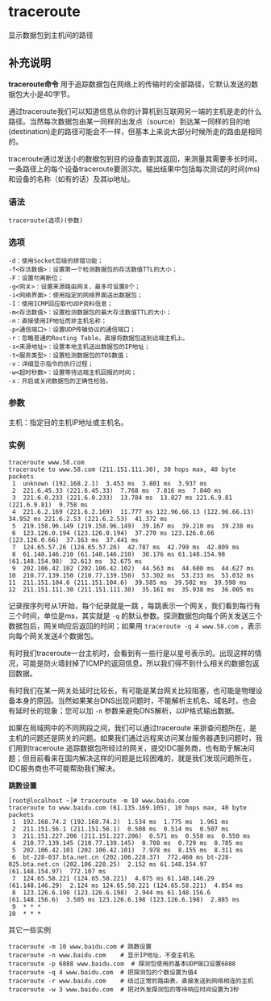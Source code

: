 #  traceroute

显示数据包到主机间的路径

##  补充说明

**traceroute命令** 用于追踪数据包在网络上的传输时的全部路径，它默认发送的数据包大小是40字节。

通过traceroute我们可以知道信息从你的计算机到互联网另一端的主机是走的什么路径。当然每次数据包由某一同样的出发点（source）到达某一同样的目的地(destination)走的路径可能会不一样，但基本上来说大部分时候所走的路由是相同的。

traceroute通过发送小的数据包到目的设备直到其返回，来测量其需要多长时间。一条路径上的每个设备traceroute要测3次。输出结果中包括每次测试的时间(ms)和设备的名称（如有的话）及其ip地址。

###  语法

    
    
    traceroute(选项)(参数)
    

###  选项

    
    
    -d：使用Socket层级的排错功能；
    -f<存活数值>：设置第一个检测数据包的存活数值TTL的大小；
    -F：设置勿离断位；
    -g<网关>：设置来源路由网关，最多可设置8个；
    -i<网络界面>：使用指定的网络界面送出数据包；
    -I：使用ICMP回应取代UDP资料信息；
    -m<存活数值>：设置检测数据包的最大存活数值TTL的大小；
    -n：直接使用IP地址而非主机名称；
    -p<通信端口>：设置UDP传输协议的通信端口；
    -r：忽略普通的Routing Table，直接将数据包送到远端主机上。
    -s<来源地址>：设置本地主机送出数据包的IP地址；
    -t<服务类型>：设置检测数据包的TOS数值；
    -v：详细显示指令的执行过程；
    -w<超时秒数>：设置等待远端主机回报的时间；
    -x：开启或关闭数据包的正确性检验。
    

###  参数

主机：指定目的主机IP地址或主机名。

###  实例

    
    
    traceroute www.58.com
    traceroute to www.58.com (211.151.111.30), 30 hops max, 40 byte packets
     1  unknown (192.168.2.1)  3.453 ms  3.801 ms  3.937 ms
     2  221.6.45.33 (221.6.45.33)  7.768 ms  7.816 ms  7.840 ms
     3  221.6.0.233 (221.6.0.233)  13.784 ms  13.827 ms 221.6.9.81 (221.6.9.81)  9.758 ms
     4  221.6.2.169 (221.6.2.169)  11.777 ms 122.96.66.13 (122.96.66.13)  34.952 ms 221.6.2.53 (221.6.2.53)  41.372 ms
     5  219.158.96.149 (219.158.96.149)  39.167 ms  39.210 ms  39.238 ms
     6  123.126.0.194 (123.126.0.194)  37.270 ms 123.126.0.66 (123.126.0.66)  37.163 ms  37.441 ms
     7  124.65.57.26 (124.65.57.26)  42.787 ms  42.799 ms  42.809 ms
     8  61.148.146.210 (61.148.146.210)  30.176 ms 61.148.154.98 (61.148.154.98)  32.613 ms  32.675 ms
     9  202.106.42.102 (202.106.42.102)  44.563 ms  44.600 ms  44.627 ms
    10  210.77.139.150 (210.77.139.150)  53.302 ms  53.233 ms  53.032 ms
    11  211.151.104.6 (211.151.104.6)  39.585 ms  39.502 ms  39.598 ms
    12  211.151.111.30 (211.151.111.30)  35.161 ms  35.938 ms  36.005 ms
    

记录按序列号从1开始，每个纪录就是一跳 ，每跳表示一个网关，我们看到每行有三个时间，单位是ms，其实就是 ` -q `
的默认参数。探测数据包向每个网关发送三个数据包后，网关响应后返回的时间；如果用 ` traceroute -q 4 www.58.com `
，表示向每个网关发送4个数据包。

有时我们traceroute一台主机时，会看到有一些行是以星号表示的。出现这样的情况，可能是防火墙封掉了ICMP的返回信息，所以我们得不到什么相关的数据包返回数据。

有时我们在某一网关处延时比较长，有可能是某台网关比较阻塞，也可能是物理设备本身的原因。当然如果某台DNS出现问题时，不能解析主机名、域名时，也会
有延时长的现象；您可以加 ` -n ` 参数来避免DNS解析，以IP格式输出数据。

如果在局域网中的不同网段之间，我们可以通过traceroute
来排查问题所在，是主机的问题还是网关的问题。如果我们通过远程来访问某台服务器遇到问题时，我们用到traceroute
追踪数据包所经过的网关，提交IDC服务商，也有助于解决问题；但目前看来在国内解决这样的问题是比较困难的，就是我们发现问题所在，IDC服务商也不可能帮助我们解决。

**跳数设置**

    
    
    [root@localhost ~]# traceroute -m 10 www.baidu.com
    traceroute to www.baidu.com (61.135.169.105), 10 hops max, 40 byte packets
     1  192.168.74.2 (192.168.74.2)  1.534 ms  1.775 ms  1.961 ms
     2  211.151.56.1 (211.151.56.1)  0.508 ms  0.514 ms  0.507 ms
     3  211.151.227.206 (211.151.227.206)  0.571 ms  0.558 ms  0.550 ms
     4  210.77.139.145 (210.77.139.145)  0.708 ms  0.729 ms  0.785 ms
     5  202.106.42.101 (202.106.42.101)  7.978 ms  8.155 ms  8.311 ms
     6  bt-228-037.bta.net.cn (202.106.228.37)  772.460 ms bt-228-025.bta.net.cn (202.106.228.25)  2.152 ms 61.148.154.97 (61.148.154.97)  772.107 ms
     7  124.65.58.221 (124.65.58.221)  4.875 ms 61.148.146.29 (61.148.146.29)  2.124 ms 124.65.58.221 (124.65.58.221)  4.854 ms
     8  123.126.6.198 (123.126.6.198)  2.944 ms 61.148.156.6 (61.148.156.6)  3.505 ms 123.126.6.198 (123.126.6.198)  2.885 ms
     9  * * *
    10  * * *
    

其它一些实例

    
    
    traceroute -m 10 www.baidu.com # 跳数设置
    traceroute -n www.baidu.com    # 显示IP地址，不查主机名
    traceroute -p 6888 www.baidu.com  # 探测包使用的基本UDP端口设置6888
    traceroute -q 4 www.baidu.com  # 把探测包的个数设置为值4
    traceroute -r www.baidu.com    # 绕过正常的路由表，直接发送到网络相连的主机
    traceroute -w 3 www.baidu.com  # 把对外发探测包的等待响应时间设置为3秒
    


